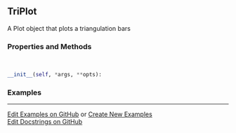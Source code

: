 ## <a id="McUtils.Plots.Plots.TriPlot">TriPlot</a>
A Plot object that plots a triangulation bars

### Properties and Methods
<a id="McUtils.Plots.Plots.TriPlot.__init__" class="docs-object-method">&nbsp;</a>
```python
__init__(self, *args, **opts): 
```

### Examples


___

[Edit Examples on GitHub](https://github.com/McCoyGroup/References/edit/gh-pages/Documentation/examples/McUtils/Plots/Plots/TriPlot.md) or 
[Create New Examples](https://github.com/McCoyGroup/References/new/gh-pages/?filename=Documentation/examples/McUtils/Plots/Plots/TriPlot.md) <br/>
[Edit Docstrings on GitHub](https://github.com/McCoyGroup/McUtils/edit/master/Plots/Plots.py?message=Update%20Docs)
